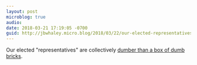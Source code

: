 ```yaml
---
layout: post
microblog: true
audio: 
date: 2018-03-21 17:19:05 -0700
guid: http://jbwhaley.micro.blog/2018/03/22/our-elected-representatives.html
---
```

Our elected "representatives" are collectively [dumber than a box of dumb bricks](https://arstechnica.com/tech-policy/2018/03/congress-oks-sex-trafficking-bill-that-critics-say-will-censor-the-internet/).
